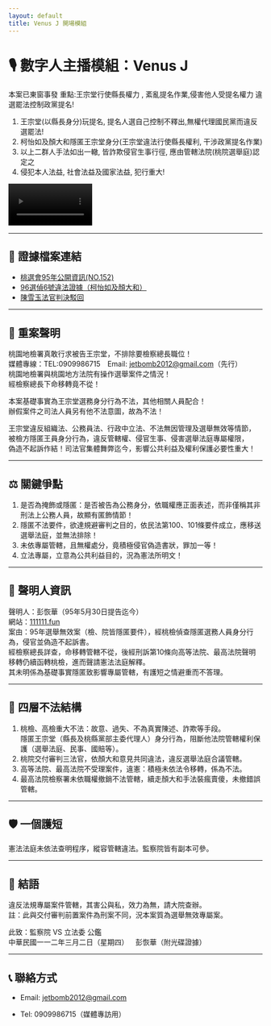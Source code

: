```yaml
---
layout: default
title: Venus J 開場模組
---
```


# 🎙️ 數字人主播模組：Venus J
本案已東窗事發
重點:王宗堂行使縣長權力 , 紊亂提名作業,侵害他人受提名權力 違選罷法控制政黨提名!
1. 王宗堂(以縣長身分)玩提名, 提名人選自己控制不釋出,無權代理國民黨而違反選罷法!
2. 柯怡如及顏大和隱匿王宗堂身分(王宗堂違法行使縣長權利, 干涉政黨提名作業)
3. 以上二群人手法如出一轍, 皆詐欺侵官生事行徑, 應由管轄法院(桃院選舉庭)認定之
4. 侵犯本人法益, 社會法益及國家法益, 犯行重大!

<video controls width="33%" src="assets/video/vj.mp4">
  您的瀏覽器不支援 HTML5 影片播放。
</video>

---

## 📂 證據檔案連結

- [桃選會95年公開資訊(NO.152)](https://111111.fun/0075.zip)
- [96選偵6號違法證據（柯怡如及顏大和）](https://111111.fun/0071.zip)
- [陳雪玉法官判決駁回](https://111111.fun/0071.zip)

---

## 📣 重案聲明

桃園地檢署真敢行求被告王宗堂，不排除要檢察總長職位！  
媒體專線：TEL:0909986715 Email: jetbomb2012@gmail.com（先行）  
桃園地檢署與桃園地方法院有操作選舉案件之情況！  
經檢察總長下命移轉竟不從！

本案基礎事實為王宗堂選務身分行為不法，其他相關人員配合！  
辦假案件之司法人員另有他不法意圖，故為不法！

王宗堂違反組織法、公務員法、行政中立法、不法無因管理及選舉無效等情節，  
被檢方隱匿王員身分行為，違反管轄權、侵官生事、侵害選舉法庭專屬權限，  
偽造不起訴作結！司法官集體舞弊迄今，影響公共利益及權利保護必要性重大！

---

## ⚖️ 關鍵爭點

1. 是否為掩飾或隱匿：是否被告為公務身分，依職權應正面表述，而非僅稱其非刑法上公務人員，故顯有匿飾情節！  
2. 隱匿不法要件，欲達規避審判之目的，依民法第100、101條要件成立，應移送選舉法庭，並無法排除！  
3. 未依專屬管轄，且無權處分，竟積極侵官偽造書狀，罪加一等！  
4. 立法專屬，立意為公共利益目的，況為憲法所明文！

---

## 🧾 聲明人資訊

聲明人：彭恢華（95年5月30日提告迄今）  
網站：[111111.fun](http://111111.fun)  
案由：95年選舉無效案（檢、院皆隱匿要件），經桃檢偵查隱匿選務人員身分行為，侵官並偽造不起訴書。  
經檢察總長詳查，命移轉管轄不從，後經刑訴第10條向高等法院、最高法院聲明移轉仍續函轉桃檢，進而聲請憲法法庭解釋。  
其未明係為基礎事實隱匿致影響專屬管轄，有護短之情避重而不答理。

---

## 🧨 四層不法結構

1. 桃檢、高檢重大不法：故意、過失、不為真實陳述、詐欺等手段。  
   隱匿王宗堂（縣長及桃縣黨部主委代理人）身分行為，阻斷他法院管轄權利保護（選舉法庭、民事、國賠等）。  
2. 桃院交付審判三法官，依顏大和意見共同違法，違反選舉法庭合議管轄。  
3. 高等法院、最高法院不受理案件，違憲：積極未依法令移轉，係為不法。  
4. 最高法院檢察署未依職權撤銷不法管轄，續走顏大和手法裝瘋賣傻，未撤錯誤管轄。

---

## 🛡️ 一個護短

憲法法庭未依法查明程序，縱容管轄違法。監察院皆有副本可參。

---

## 📌 結語

違反法規專屬案件管轄，其害公與私，效力為無，請大院查辦。  
註：此與交付審判前置案件為刑案不同，況本案質為選舉無效專屬案。

此致：監察院 VS 立法委 公鑑  
中華民國一一二年三月二日（星期四） 彭恢華（附光碟證據）

---

## 📞 聯絡方式

- Email: jetbomb2012@gmail.com  

- Tel: 0909986715（媒體專訪用）








